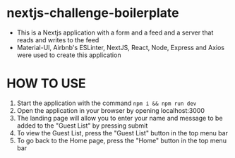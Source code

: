 # nextjs-challenge-boilerplate
- This is a Nextjs application with a form and a feed and a server that reads and writes to the feed
- Material-UI, Airbnb's ESLinter, NextJS, React, Node, Express and Axios were used to create this application

# HOW TO USE
1. Start the application with the command `npm i && npm run dev`
2. Open the application in your browser by opening localhost:3000
3. The landing page will allow you to enter your name and message to be added to the "Guest List" by pressing submit
4. To view the Guest List, press the "Guest List" button in the top menu bar
5. To go back to the Home page, press the "Home" button in the top menu bar